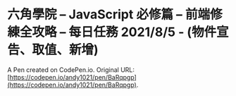 # 六角學院 – JavaScript 必修篇 – 前端修練全攻略 – 每日任務 2021/8/5 - (物件宣告、取值、新增)

A Pen created on CodePen.io. Original URL: [https://codepen.io/andy1021/pen/BaRqpgp](https://codepen.io/andy1021/pen/BaRqpgp).



